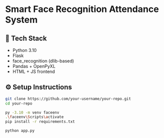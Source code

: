 # Smart Face Recognition Attendance System

## 🚀 Tech Stack
- Python 3.10
- Flask
- face_recognition (dlib-based)
- Pandas + OpenPyXL
- HTML + JS frontend

## ⚙️ Setup Instructions
```bash
git clone https://github.com/your-username/your-repo.git
cd your-repo

py -3.10 -m venv faceenv
.\faceenv\Scripts\activate
pip install -r requirements.txt

python app.py
